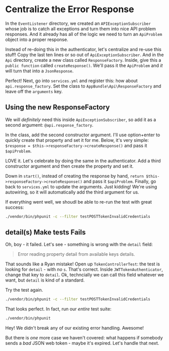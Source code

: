 # Centralize the Error Response

In the `EventListener` directory, we created an `APIExceptionSubscriber` whose job
is to catch all exceptions and turn them into nice API problem responses. And it
already has all of the logic we need to turn an `ApiProblem` object into a proper
response.

Instead of re-doing this in the authenticator, let's centralize and re-use this stuff!
Copy the last ten lines or so out of `ApiExceptionSubscriber`. And in the `Api` directory,
create a new class called `ResponseFactory`. Inside, give this a `public function`
called `createResponse()`. We'll pass it the `ApiProblem` and *it* will turn that
into a `JsonResponse`.

Perfect! Next, go into `services.yml` and register this: how about `api.response_factory`.
Set the class to `AppBundle\Api\ResponseFactory` and leave off the `arguments` key.

## Using the new ResponseFactory

We will *definitely* need this inside `ApiExceptionSubscriber`, so add it as a second
argument: `@api.response_factory`.

In the class, add the second constructor argument. I'll use option+enter to quickly
create that property and set it for me. Below, it's very simple:
`$response = $this->responseFactory->createResponse()` and pass it `$apiProblem`.

LOVE it. Let's celebrate by doing the same in the authenticator. Add a third constructor
argument and then create the property and set it.

Down in `start()`, instead of creating the response by hand,
`return $this->responseFactory->createResponse()` and pass it `$apiProblem`. Finally,
go back to `services.yml` to update the arguments. Just kidding! We're using autowiring,
so it will automatically add the third argument for us.

If everything went well, we shoudl be able to re-run the test with great success:

```bash
./vendor/bin/phpunit -c --filter testPOSTTokenInvalidCredentials
```

## detail(s) Make tests Fails

Oh, boy - it failed. Let's see - something is wrong with the `detail` field:

> Error reading property detail from available keys details.

That sounds like a Ryan mistake! Open up `TokenControllerTest`: the test is looking
for `detail` - with *no* `s`. That's correct. Inside `JWTTokenAuthenticator`, change
that key to `detail`. Ok, techncially we can call this field whatever we want, but
`detail` is kind of a standard.

Try the test again.

```bash
./vendor/bin/phpunit -c --filter testPOSTTokenInvalidCredentials
```

That looks perfect. In fact, run our *entire* test suite:

```bash
./vendor/bin/phpunit
```

Hey! We didn't break any of our existing error handling. Awesome!

But there is *one* more case we haven't covered: what happens if somebody sends
a *bad* JSON web token - maybe it's expired. Let's handle that next.
